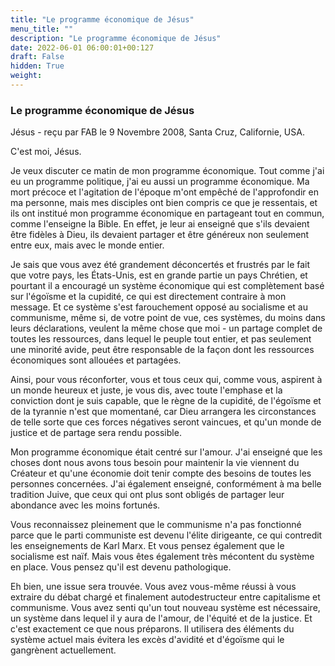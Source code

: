 ```yaml
---
title: "Le programme économique de Jésus"
menu_title: ""
description: "Le programme économique de Jésus"
date: 2022-06-01 06:00:01+00:127
draft: False
hidden: True
weight:
---
```

### Le programme économique de Jésus

Jésus - reçu par FAB le 9 Novembre 2008, Santa Cruz, Californie, USA.

C'est moi, Jésus.

Je veux discuter ce matin de mon programme économique. Tout comme j'ai eu un programme politique, j'ai eu aussi un programme économique. Ma mort précoce et l'agitation de l'époque m'ont empêché de l'approfondir en ma personne, mais mes disciples ont bien compris ce que je ressentais, et ils ont institué mon programme économique en partageant tout en commun, comme l'enseigne la Bible. En effet, je leur ai enseigné que s'ils devaient être fidèles à Dieu, ils devaient partager et être généreux non seulement entre eux, mais avec le monde entier.

Je sais que vous avez été grandement déconcertés et frustrés par le fait que votre pays, les États-Unis, est en grande partie un pays Chrétien, et pourtant il a encouragé un système économique qui est complètement basé sur l'égoïsme et la cupidité, ce qui est directement contraire à mon message. Et ce système s'est farouchement opposé au socialisme et au communisme, même si, de votre point de vue, ces systèmes, du moins dans leurs déclarations, veulent la même chose que moi - un partage complet de toutes les ressources, dans lequel le peuple tout entier, et pas seulement une minorité avide, peut être responsable de la façon dont les ressources économiques sont allouées et partagées.

Ainsi, pour vous réconforter, vous et tous ceux qui, comme vous, aspirent à un monde heureux et juste, je vous dis, avec toute l'emphase et la conviction dont je suis capable, que le règne de la cupidité, de l'égoïsme et de la tyrannie n'est que momentané, car Dieu arrangera les circonstances de telle sorte que ces forces négatives seront vaincues, et qu'un monde de justice et de partage sera rendu possible.

Mon programme économique était centré sur l'amour. J'ai enseigné que les choses dont nous avons tous besoin pour maintenir la vie viennent du Créateur et qu'une économie doit tenir compte des besoins de toutes les personnes concernées. J'ai également enseigné, conformément à ma belle tradition Juive, que ceux qui ont plus sont obligés de partager leur abondance avec les moins fortunés.

Vous reconnaissez pleinement que le communisme n'a pas fonctionné parce que le parti communiste est devenu l'élite dirigeante, ce qui contredit les enseignements de Karl Marx. Et vous pensez également que le socialisme est naïf. Mais vous êtes également très mécontent du système en place. Vous pensez qu'il est devenu pathologique.

Eh bien, une issue sera trouvée. Vous avez vous-même réussi à vous extraire du débat chargé et finalement autodestructeur entre capitalisme et communisme. Vous avez senti qu'un tout nouveau système est nécessaire, un système dans lequel il y aura de l'amour, de l'équité et de la justice. Et c'est exactement ce que nous préparons. Il utilisera des éléments du système actuel mais évitera les excès d'avidité et d'égoïsme qui le gangrènent actuellement.